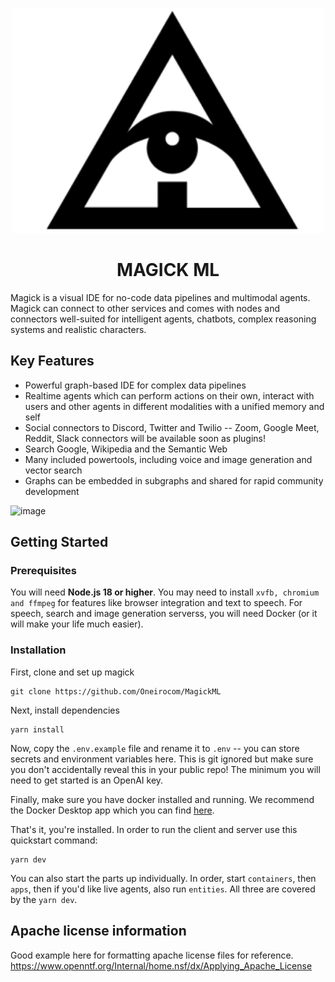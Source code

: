 <p align="center"><img src="files/logo.png" /></p>
<h1 align="center">MAGICK ML</h1>

Magick is a visual IDE for no-code data pipelines and multimodal agents. Magick can connect to other services and comes with nodes and connectors well-suited for intelligent agents, chatbots, complex reasoning systems and realistic characters.

## Key Features

- Powerful graph-based IDE for complex data pipelines
- Realtime agents which can perform actions on their own, interact with users and other agents in different modalities with a unified memory and self
- Social connectors to Discord, Twitter and Twilio -- Zoom, Google Meet, Reddit, Slack connectors will be available soon as plugins!
- Search Google, Wikipedia and the Semantic Web
- Many included powertools, including voice and image generation and vector search
- Graphs can be embedded in subgraphs and shared for rapid community development

![image](https://user-images.githubusercontent.com/18633264/210928740-fec448aa-e6fe-4640-9587-aae109ddea12.png)

## Getting Started

### Prerequisites

You will need **Node.js 18 or higher**. You may need to install `xvfb, chromium and ffmpeg` for features like browser integration and text to speech. For speech, search and image generation serverss, you will need Docker (or it will make your life much easier).

### Installation

First, clone and set up magick

```
git clone https://github.com/Oneirocom/MagickML
```

Next, install dependencies

```
yarn install
```

Now, copy the `.env.example` file and rename it to `.env` -- you can store secrets and environment variables here. This is git ignored but make sure you don't accidentally reveal this in your public repo! The minimum you will need to get started is an OpenAI key.

Finally, make sure you have docker installed and running. We recommend the Docker Desktop app which you can find [here](https://docs.docker.com/get-docker/).

That's it, you're installed. In order to run the client and server use this quickstart command:

```
yarn dev
```

You can also start the parts up individually. In order, start `containers`, then `apps`, then if you'd like live agents, also run `entities`. All three are covered by the `yarn dev`.

## Apache license information

Good example here for formatting apache license files for reference.
https://www.openntf.org/Internal/home.nsf/dx/Applying_Apache_License
